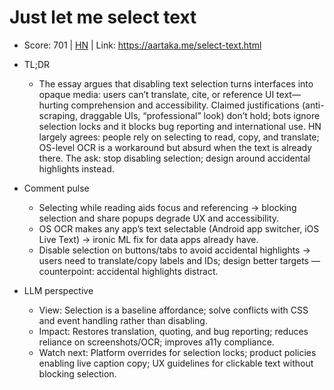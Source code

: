 # Just let me select text

- Score: 701 | [HN](https://news.ycombinator.com/item?id=45360475) | Link: https://aartaka.me/select-text.html

- TL;DR
    - The essay argues that disabling text selection turns interfaces into opaque media: users can’t translate, cite, or reference UI text—hurting comprehension and accessibility. Claimed justifications (anti-scraping, draggable UIs, “professional” look) don’t hold; bots ignore selection locks and it blocks bug reporting and international use. HN largely agrees: people rely on selecting to read, copy, and translate; OS-level OCR is a workaround but absurd when the text is already there. The ask: stop disabling selection; design around accidental highlights instead.

- Comment pulse
    - Selecting while reading aids focus and referencing → blocking selection and share popups degrade UX and accessibility.
    - OS OCR makes any app’s text selectable (Android app switcher, iOS Live Text) → ironic ML fix for data apps already have.
    - Disable selection on buttons/tabs to avoid accidental highlights → users need to translate/copy labels and IDs; design better targets — counterpoint: accidental highlights distract.

- LLM perspective
    - View: Selection is a baseline affordance; solve conflicts with CSS and event handling rather than disabling.
    - Impact: Restores translation, quoting, and bug reporting; reduces reliance on screenshots/OCR; improves a11y compliance.
    - Watch next: Platform overrides for selection locks; product policies enabling live caption copy; UX guidelines for clickable text without blocking selection.
